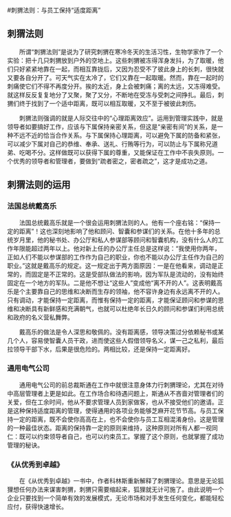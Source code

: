 #刺猬法则：与员工保持“适度距离”

## 刺猬法则

　　所谓“刺猬法则”是说为了研究刺猬在寒冷冬天的生活习性，生物学家作了一个实验：把十几只刺猬放到户外的空地上。这些刺猬被冻得浑身发抖，为了取暖，他们只好紧紧地靠在一起，而相互靠拢后，又因为忍受不了彼此身上的长刺，很快就又要各自分开了。可天气实在太冷了，它们又靠在一起取暖。然而，靠在一起时的刺痛使它们不得不再度分开。挨的太近，身上会被刺痛；离的太远，又冻得难受。就这样反反复复地分了又聚，聚了又分，不断地在受冻与受刺之间挣扎。最后，刺猬们终于找到了一个适中距离，既可以相互取暖，又不至于被彼此刺伤。
  
　　刺猬法则强调的就是人际交往中的“心理距离效应”。运用到管理实践中，就是领导者如要搞好工作，应该与下属保持亲密关系，但这是“亲密有间”的关系，是一种不远不近的恰当合作关系。与下属保持心理距离，可以避免下属的防备和紧张，可以减少下属对自己的恭维、奉承、送礼、行贿等行为，可以防止与下属称兄道弟、吃喝不分。这样做既可以获得下属的尊重，又能保证在工作中不丧失原则。一个优秀的领导者和管理者，要做到“疏者密之，密者疏之”，这才是成功之道。
  
## 刺猬法则的运用

### 法国总统戴高乐

　　法国总统戴高乐就是一个很会运用刺猬法则的人。他有一个座右铭：“保持一定的距离”！这也深刻地影响了他和顾问、智囊和参谋们的关系。在他十多年的总统岁月里，他的秘书处、办公厅和私人参谋部等顾问和智囊机构，没有什么人的工作年限能超过两年以上。他对新上任的办公厅主任总是这样说：“我使用你两年，正如人们不能以参谋部的工作作为自己的职业，你也不能以办公厅主任作为自己的职业。”这就是戴高乐的规定。这一规定出于两方面原因：一是在他看来，调动是正常的，而固定是不正常的。这是受部队做法的影响，因为军队是流动的，没有始终固定在一个地方的军队。二是他不想让“这些人”变成他“离不开的人”。这表明戴高乐是个主要靠自己的思维和决断而生存的领袖，他不容许身边有永远离不开的人。只有调动，才能保持一定距离，而惟有保持一定的距离，才能保证顾问和参谋的思维和决断具有新鲜感和充满朝气，也就可以杜绝年长日久的顾问和参谋们利用总统和政府的名义营私舞弊。

　　戴高乐的做法是令人深思和敬佩的。没有距离感，领导决策过分依赖秘书或某几个人，容易使智囊人员干政，进而使这些人假借领导名义，谋一己之私利，最后拉领导干部下水，后果是很危险的。两相比较，还是保持一定距离好。
  
  
### 通用电气公司
　　通用电气公司的前总裁斯通在工作中就很注意身体力行刺猬理论，尤其在对待中高层管理者上更是如此。在工作场合和待遇问题上，斯通从不吝啬对管理者们的关爱，但在工余时间，他从不要求管理人员到家做客，也从不接受他们的邀请。正是这种保持适度距离的管理，使得通用的各项业务能够芝麻开花节节高。与员工保持一定的距离，既不会使你高高在上，也不会使你与员工互相混淆身份。这是管理的一种最佳状态。距离的保持靠一定的原则来维持，这种原则对所有人都一视同仁：既可以约束领导者自己，也可以约束员工。掌握了这个原则，也就掌握了成功管理的秘诀。

### 《从优秀到卓越》
　　在《从优秀到卓越》一书中，作者科林斯重新解释了刺猬理论。意思是无论狐狸想任何办法来谋害刺猬，刺猬只需要缩起来，狐狸就无计可施了。由此说明一个企业只要找到一个简单有效的发展模式，无论市场和对手发生任何变化，都能轻松应付，获得快速增长。


  